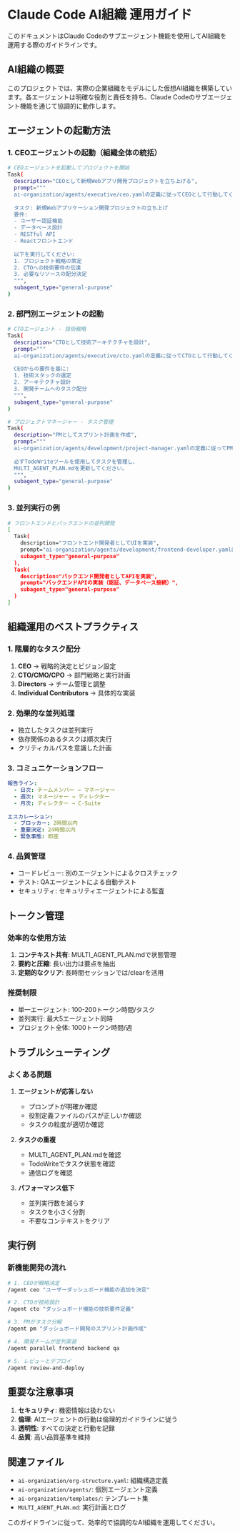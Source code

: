 # Claude Code AI組織 運用ガイド

このドキュメントはClaude Codeのサブエージェント機能を使用してAI組織を運用する際のガイドラインです。

## AI組織の概要

このプロジェクトでは、実際の企業組織をモデルにした仮想AI組織を構築しています。各エージェントは明確な役割と責任を持ち、Claude Codeのサブエージェント機能を通じて協調的に動作します。

## エージェントの起動方法

### 1. CEOエージェントの起動（組織全体の統括）

```bash
# CEOエージェントを起動してプロジェクトを開始
Task(
  description="CEOとして新規Webアプリ開発プロジェクトを立ち上げる",
  prompt="""
  ai-organization/agents/executive/ceo.yamlの定義に従ってCEOとして行動してください。
  
  タスク: 新規Webアプリケーション開発プロジェクトの立ち上げ
  要件:
  - ユーザー認証機能
  - データベース設計
  - RESTful API
  - Reactフロントエンド
  
  以下を実行してください:
  1. プロジェクト戦略の策定
  2. CTOへの技術要件の伝達
  3. 必要なリソースの配分決定
  """,
  subagent_type="general-purpose"
)
```

### 2. 部門別エージェントの起動

```bash
# CTOエージェント - 技術戦略
Task(
  description="CTOとして技術アーキテクチャを設計",
  prompt="""
  ai-organization/agents/executive/cto.yamlの定義に従ってCTOとして行動してください。
  
  CEOからの要件を基に:
  1. 技術スタックの選定
  2. アーキテクチャ設計
  3. 開発チームへのタスク配分
  """,
  subagent_type="general-purpose"
)

# プロジェクトマネージャー - タスク管理
Task(
  description="PMとしてスプリント計画を作成",
  prompt="""
  ai-organization/agents/development/project-manager.yamlの定義に従ってPMとして行動してください。
  
  必ずTodoWriteツールを使用してタスクを管理し、
  MULTI_AGENT_PLAN.mdを更新してください。
  """,
  subagent_type="general-purpose"
)
```

### 3. 並列実行の例

```bash
# フロントエンドとバックエンドの並列開発
[
  Task(
    description="フロントエンド開発者としてUIを実装",
    prompt="ai-organization/agents/development/frontend-developer.yamlに従ってReactコンポーネントを実装",
    subagent_type="general-purpose"
  ),
  Task(
    description="バックエンド開発者としてAPIを実装",
    prompt="バックエンドAPIの実装（認証、データベース接続）",
    subagent_type="general-purpose"
  )
]
```

## 組織運用のベストプラクティス

### 1. 階層的なタスク配分

1. **CEO** → 戦略的決定とビジョン設定
2. **CTO/CMO/CPO** → 部門戦略と実行計画
3. **Directors** → チーム管理と調整
4. **Individual Contributors** → 具体的な実装

### 2. 効果的な並列処理

- 独立したタスクは並列実行
- 依存関係のあるタスクは順次実行
- クリティカルパスを意識した計画

### 3. コミュニケーションフロー

```yaml
報告ライン:
  - 日次: チームメンバー → マネージャー
  - 週次: マネージャー → ディレクター
  - 月次: ディレクター → C-Suite
  
エスカレーション:
  - ブロッカー: 2時間以内
  - 重要決定: 24時間以内
  - 緊急事態: 即座
```

### 4. 品質管理

- コードレビュー: 別のエージェントによるクロスチェック
- テスト: QAエージェントによる自動テスト
- セキュリティ: セキュリティエージェントによる監査

## トークン管理

### 効率的な使用方法

1. **コンテキスト共有**: MULTI_AGENT_PLAN.mdで状態管理
2. **要約と圧縮**: 長い出力は要点を抽出
3. **定期的なクリア**: 長時間セッションでは/clearを活用

### 推奨制限

- 単一エージェント: 100-200トークン時間/タスク
- 並列実行: 最大5エージェント同時
- プロジェクト全体: 1000トークン時間/週

## トラブルシューティング

### よくある問題

1. **エージェントが応答しない**
   - プロンプトが明確か確認
   - 役割定義ファイルのパスが正しいか確認
   - タスクの粒度が適切か確認

2. **タスクの重複**
   - MULTI_AGENT_PLAN.mdを確認
   - TodoWriteでタスク状態を確認
   - 通信ログを確認

3. **パフォーマンス低下**
   - 並列実行数を減らす
   - タスクを小さく分割
   - 不要なコンテキストをクリア

## 実行例

### 新機能開発の流れ

```bash
# 1. CEOが戦略決定
/agent ceo "ユーザーダッシュボード機能の追加を決定"

# 2. CTOが技術設計
/agent cto "ダッシュボード機能の技術要件定義"

# 3. PMがタスク分解
/agent pm "ダッシュボード開発のスプリント計画作成"

# 4. 開発チームが並列実装
/agent parallel frontend backend qa

# 5. レビューとデプロイ
/agent review-and-deploy
```

## 重要な注意事項

1. **セキュリティ**: 機密情報は扱わない
2. **倫理**: AIエージェントの行動は倫理的ガイドラインに従う
3. **透明性**: すべての決定と行動を記録
4. **品質**: 高い品質基準を維持

## 関連ファイル

- `ai-organization/org-structure.yaml`: 組織構造定義
- `ai-organization/agents/`: 個別エージェント定義
- `ai-organization/templates/`: テンプレート集
- `MULTI_AGENT_PLAN.md`: 実行計画とログ

このガイドラインに従って、効率的で協調的なAI組織を運用してください。